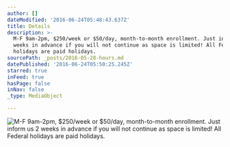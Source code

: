 ```yaml
---
author: []
dateModified: '2016-06-24T05:48:43.637Z'
title: Details
description: >-
  M-F 9am-2pm, $250/week or $50/day, month-to-month enrollment. Just inform us 2
  weeks in advance if you will not continue as space is limited! All Federal
  holidays are paid holidays. 
sourcePath: _posts/2016-05-28-hours.md
datePublished: '2016-06-24T05:50:25.245Z'
starred: true
inFeed: true
hasPage: false
inNav: false
_type: MediaObject

---
```

![M-F 9am-2pm, $250/week or $50/day, month-to-month enrollment. Just inform us 2 weeks in advance if you will not continue as space is limited! All Federal holidays are paid holidays. ](https://the-grid-user-content.s3-us-west-2.amazonaws.com/73647156-fc24-4e8d-b61c-1ea6ac93d473.jpg)